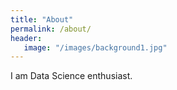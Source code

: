 ```yaml
---
title: "About"
permalink: /about/
header:
   image: "/images/background1.jpg"
---
```

I am Data Science enthusiast.
